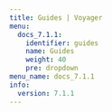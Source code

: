 ```yaml
---
title: Guides | Voyager
menu:
  docs_7.1.1:
    identifier: guides
    name: Guides
    weight: 40
    pre: dropdown
menu_name: docs_7.1.1
info:
  version: 7.1.1
---
```


